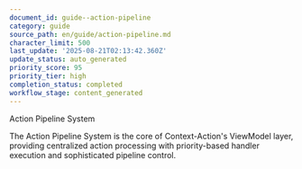```yaml
---
document_id: guide--action-pipeline
category: guide
source_path: en/guide/action-pipeline.md
character_limit: 500
last_update: '2025-08-21T02:13:42.360Z'
update_status: auto_generated
priority_score: 95
priority_tier: high
completion_status: completed
workflow_stage: content_generated
---
```

Action Pipeline System

The Action Pipeline System is the core of Context-Action's ViewModel layer, providing centralized action processing with priority-based handler execution and sophisticated pipeline control.
